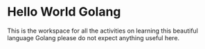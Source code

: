 # Hello World Golang
This is the workspace for all the activities on learning this beautiful language Golang
please do not expect anything useful here.
